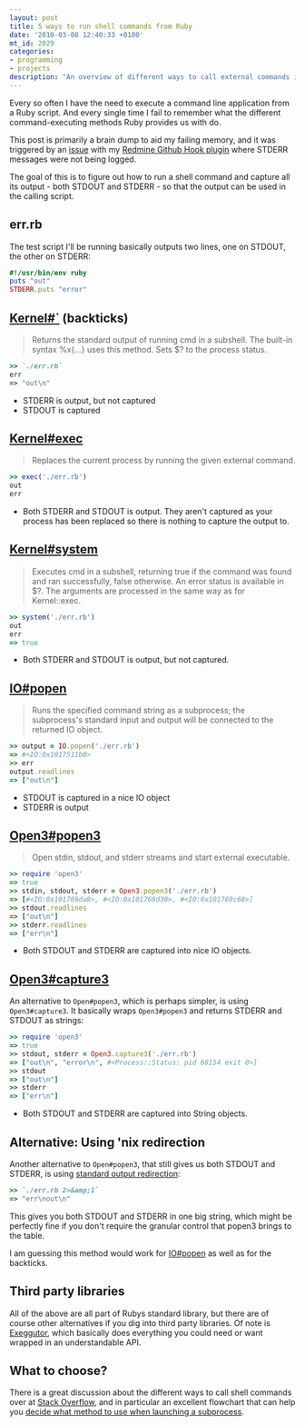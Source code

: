 ```yaml
---
layout: post
title: 5 ways to run shell commands from Ruby
date: '2010-03-08 12:40:33 +0100'
mt_id: 2029
categories:
- programming
- projects
description: "An overview of different ways to call external commands in Ruby applications. What are the benefits and downsides of each of them."
---
```

Every so often I have the need to execute a command line application from a Ruby script. And every single time I fail to remember what the different command-executing methods Ruby provides us with do.

This post is primarily a brain dump to aid my failing memory, and it was triggered by an [issue](https://github.com/koppen/redmine_github_hook/issues/issue/2) with my [Redmine Github Hook plugin](https://github.com/koppen/redmine_github_hook) where STDERR messages were not being logged.

The goal of this is to figure out how to run a shell command and capture all its output - both STDOUT and STDERR - so that the output can be used in the calling script.

<!--more-->

## err.rb

The test script I'll be running basically outputs two lines, one on STDOUT, the other on STDERR:

``` ruby
#!/usr/bin/env ruby
puts "out"
STDERR.puts "error"
```


## <a href="http://ruby-doc.org/core/classes/Kernel.html#M005960">Kernel#`</a> (backticks)

> Returns the standard output of running cmd in a subshell. The built-in syntax %x{...} uses this method. Sets $? to the process status.

``` ruby
>> `./err.rb`
err
=> "out\n"
```

* STDERR is output, but not captured
* STDOUT is captured


## <a href="http://ruby-doc.org/core/classes/Kernel.html#M005968">Kernel#exec</a>

> Replaces the current process by running the given external command.

``` ruby
>> exec('./err.rb')
out
err
```

* Both STDERR and STDOUT is output. They aren't captured as your process has been replaced so there is nothing to capture the output to.


## <a href="http://ruby-doc.org/core/classes/Kernel.html#M005971">Kernel#system</a>

> Executes cmd in a subshell, returning true if the command was found and ran successfully, false otherwise. An error status is available in $?. The arguments are processed in the same way as for Kernel::exec.

``` ruby
>> system('./err.rb')
out
err
=> true
```

* Both STDERR and STDOUT is output, but not captured.


## <a href="http://ruby-doc.org/core/classes/IO.html#M002242">IO#popen</a>

> Runs the specified command string as a subprocess; the subprocess's standard input and output will be connected to the returned IO object.

``` ruby
>> output = IO.popen('./err.rb')
=> #<IO:0x1017511b8>
>> err
output.readlines
=> ["out\n"]
```

* STDOUT is captured in a nice IO object
* STDERR is output


## <a href="http://ruby-doc.org/core/classes/Open3.html">Open3#popen3</a>

> Open stdin, stdout, and stderr streams and start external executable.

``` ruby
>> require 'open3'
=> true
>> stdin, stdout, stderr = Open3.popen3('./err.rb')
=> [#<IO:0x101769da8>, #<IO:0x101769d30>, #<IO:0x101769c68>]
>> stdout.readlines
=> ["out\n"]
>> stderr.readlines
=> ["err\n"]
```

* Both STDOUT and STDERR are captured into nice IO objects.


## <a href="https://ruby-doc.org/3.3.5/stdlibs/open3/Open3.html#method-i-capture3">Open3#capture3</a>

An alternative to `Open#popen3`, which is perhaps simpler, is using `Open3#capture3`. It basically wraps `Open3#popen3` and returns STDERR and STDOUT as strings:

``` ruby
>> require 'open3'
=> true
>> stdout, stderr = Open3.capture3('./err.rb')
=> ["out\n", "error\n", #<Process::Status: pid 68154 exit 0>]
>> stdout
=> ["out\n"]
>> stderr
=> ["err\n"]
```

* Both STDOUT and STDERR are captured into String objects.


## Alternative: Using 'nix redirection

Another alternative to `Open#popen3`, that still gives us both STDOUT and STDERR, is using <a href="http://tldp.org/HOWTO/Bash-Prog-Intro-HOWTO-3.html">standard output redirection</a>:

``` ruby
>> `./err.rb 2>&amp;1`
=> "err\nout\n"
```

This gives you both STDOUT and STDERR in one big string, which might be perfectly fine if you don't require the granular control that popen3 brings to the table.

I am guessing this method would work for <a href="http://ruby-doc.org/core/classes/IO.html#M002242">IO#popen</a> as well as for the backticks.

## Third party libraries

All of the above are all part of Rubys standard library, but there are of course other alternatives if you dig into third party libraries. Of note is [Exeggutor](https://github.com/michaeleisel/Exeggutor/), which basically does everything you could need or want wrapped in an understandable API.

## What to choose?

There is a great discussion about the different ways to call shell commands over at [Stack Overflow](https://stackoverflow.com/questions/2232/how-to-call-shell-commands-from-ruby), and in particular an excellent flowchart that can help you [decide what method to use when launching a subprocess](https://stackoverflow.com/a/37329716).
